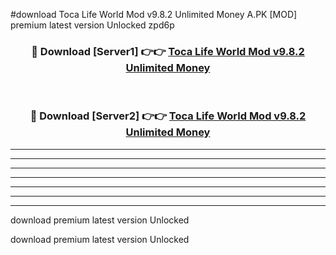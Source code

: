 #download Toca Life World Mod v9.8.2 Unlimited Money A.PK [MOD] premium latest version Unlocked zpd6p 



<div align="center">
<h3>🔴 Download [Server1] 👉👉 <a href="https://download1apk.web.app/">Toca Life World Mod v9.8.2 Unlimited Money</a></h3><br>

<h3>🔴 Download [Server2] 👉👉 <a href="https://download1apk.web.app/">Toca Life World Mod v9.8.2 Unlimited Money</a></h3>
</div>





----------------------------------------------------------

----------------------------------------------------------

----------------------------------------------------------

----------------------------------------------------------

----------------------------------------------------------

----------------------------------------------------------

----------------------------------------------------------

download premium latest version Unlocked

download premium latest version Unlocked
